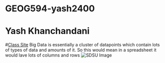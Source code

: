 # GEOG594-yash2400
# Yash Khanchandani
#[Class Site](https://sdsu.instructure.com/courses/79732)
Big Data is essentially a cluster of datapoints which contain lots of types of data and amounts of it. So this would mean in a spreadsheet it would lave lots of columns and rows
![SDSU Image](https://www.voiceofsandiego.org/wp-content/uploads/2018/04/VOSD_SDSU-9-of-11.jpg)
